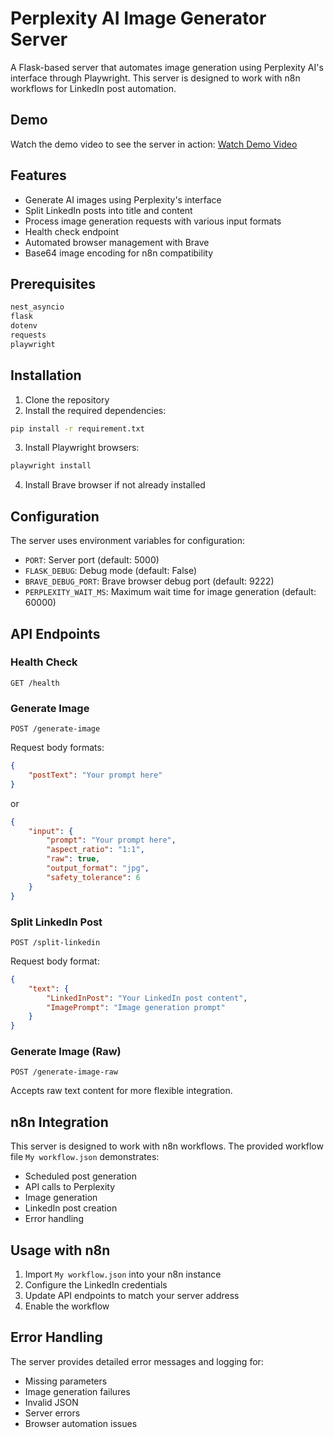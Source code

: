 # Perplexity AI Image Generator Server

A Flask-based server that automates image generation using Perplexity AI's interface through Playwright. This server is designed to work with n8n workflows for LinkedIn post automation.

## Demo
Watch the demo video to see the server in action:
[Watch Demo Video](https://cdn.githubraw.com/v-punithkumar/Perpelixty-n8n-server/main/perplexity%20server.mp4)

## Features

- Generate AI images using Perplexity's interface
- Split LinkedIn posts into title and content
- Process image generation requests with various input formats
- Health check endpoint
- Automated browser management with Brave
- Base64 image encoding for n8n compatibility

## Prerequisites

```txt
nest_asyncio
flask
dotenv
requests
playwright
```

## Installation

1. Clone the repository
2. Install the required dependencies:

```sh
pip install -r requirement.txt
```

3. Install Playwright browsers:

```sh
playwright install
```

4. Install Brave browser if not already installed

## Configuration

The server uses environment variables for configuration:

- `PORT`: Server port (default: 5000)
- `FLASK_DEBUG`: Debug mode (default: False)
- `BRAVE_DEBUG_PORT`: Brave browser debug port (default: 9222)
- `PERPLEXITY_WAIT_MS`: Maximum wait time for image generation (default: 60000)

## API Endpoints

### Health Check
```
GET /health
```

### Generate Image
```
POST /generate-image
```
Request body formats:
```json
{
    "postText": "Your prompt here"
}
```
or
```json
{
    "input": {
        "prompt": "Your prompt here",
        "aspect_ratio": "1:1",
        "raw": true,
        "output_format": "jpg",
        "safety_tolerance": 6
    }
}
```

### Split LinkedIn Post
```
POST /split-linkedin
```
Request body format:
```json
{
    "text": {
        "LinkedInPost": "Your LinkedIn post content",
        "ImagePrompt": "Image generation prompt"
    }
}
```

### Generate Image (Raw)
```
POST /generate-image-raw
```
Accepts raw text content for more flexible integration.

## n8n Integration

This server is designed to work with n8n workflows. The provided workflow file `My workflow.json` demonstrates:

- Scheduled post generation
- API calls to Perplexity
- Image generation
- LinkedIn post creation
- Error handling

## Usage with n8n

1. Import `My workflow.json` into your n8n instance
2. Configure the LinkedIn credentials
3. Update API endpoints to match your server address
4. Enable the workflow

## Error Handling

The server provides detailed error messages and logging for:
- Missing parameters
- Image generation failures
- Invalid JSON
- Server errors
- Browser automation issues